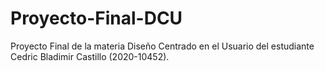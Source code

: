 # Proyecto-Final-DCU
Proyecto Final de la materia Diseño Centrado en el Usuario del estudiante Cedric Bladimir Castillo (2020-10452).
